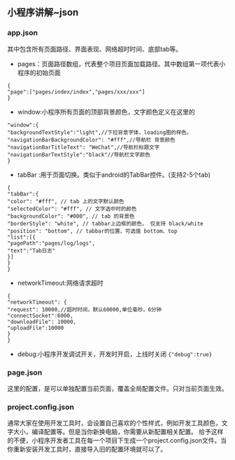 ## 小程序讲解~json
### app.json
其中包含所有页面路径、界面表现、网络超时时间、底部tab等。
- pages：页面路径数组，代表整个项目页面加载路径。其中数组第一项代表小程序的初始页面
```
{
"page":["pages/index/index","pages/xxx/xxx"]
}
```
- window:小程序所有页面的顶部背景颜色，文字颜色定义在这里的
```
"window":{
"backgroundTextStyle":"light",//下拉背景字体，loading图的样色。
"navigationBarBackgroundColor": "#fff",//导航栏 背景颜色
"navigationBarTitleText": "WeChat",//导航栏标题文字
"navigationBarTextStyle":"black"//导航栏文字颜色
}
```
- tabBar :用于页面切换。类似于android的TabBar控件。(支持2-5个tab)
```
{
"tabBar":{
"color": "#fff", // tab 上的文字默认颜色
"selectedColor": "#fff", // 文字选中时的颜色
"backgroundColor": "#000", // tab 的背景色
"borderStyle": "white", // tabbar上边框的颜色， 仅支持 black/white
"position": "bottom", // tabbar的位置，可选值 bottom、top
"list":[{
"pagePath":"pages/log/logs",
"text":"Tab日志"
}]
}
}
```
- networkTimeout:网络请求超时
```
{
"networkTimeout": {
"request": 10000,//超时时间，默认60000,单位毫秒，6分钟
"connectSocket":6000,
"downloadFile": 10000,
"uploadFile":10000
}
}
```
- debug:小程序开发调试开关，开发时开启，上线时关闭
`{"debug":true}`


### page.json

这里的配置，是可以单独配置当前页面，覆盖全局配置文件。只对当前页面生效。

### project.config.json

通常大家在使用开发工具时，会设置自己喜欢的个性样式，例如开发工具颜色，文字大小，编译配置等。但是当你新换电脑，你需要从新配置相关配置。
给予这样的不便，小程序开发者工具在每一个项目下生成一个project.config.json文件。当你重新安装开发工具时，直接导入旧的配置环境就可以了。

